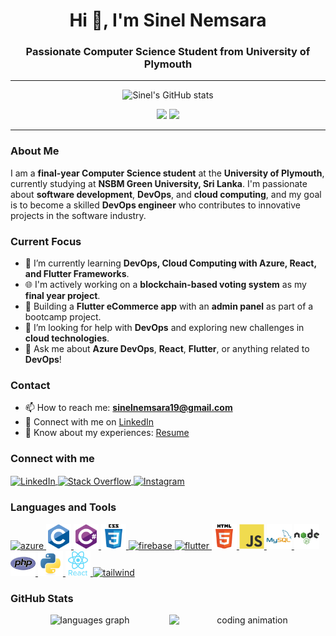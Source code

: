 <h1 align="center">Hi 👋, I'm Sinel Nemsara</h1>
<h3 align="center">Passionate Computer Science Student from University of Plymouth</h3>

---

<p align="center">
  <img src="https://github-readme-stats.vercel.app/api?username=dlsnemsara&show_icons=true&theme=dracula&count_private=true" alt="Sinel's GitHub stats" />
</p>

<p align="center">
  <a href="https://github.com/dlsnemsara"><img src="https://img.shields.io/github/followers/dlsnemsara?label=Follow&style=social"></a>
  <a href="https://github.com/dlsnemsara"><img src="https://img.shields.io/github/stars/dlsnemsara?style=social"></a>
</p>

---

### About Me

I am a **final-year Computer Science student** at the **University of Plymouth**, currently studying at **NSBM Green University, Sri Lanka**. I'm passionate about **software development**, **DevOps**, and **cloud computing**, and my goal is to become a skilled **DevOps engineer** who contributes to innovative projects in the software industry.

### Current Focus

- 🌱 I’m currently learning **DevOps, Cloud Computing with Azure, React, and Flutter Frameworks**.
- 🌐 I'm actively working on a **blockchain-based voting system** as my **final year project**.
- 📱 Building a **Flutter eCommerce app** with an **admin panel** as part of a bootcamp project.
- 🤝 I’m looking for help with **DevOps** and exploring new challenges in **cloud technologies**.
- 💬 Ask me about **Azure DevOps**, **React**, **Flutter**, or anything related to **DevOps**!

### Contact

- 📫 How to reach me: **sinelnemsara19@gmail.com**
- 🔗 Connect with me on [LinkedIn](https://linkedin.com/in/sinel-nemsara02)
- 📄 Know about my experiences: [Resume](https://shorturl.at/6We3j)

### Connect with me

<p align="left">
  <a href="https://linkedin.com/in/sinel-nemsara02" target="blank">
    <img align="center" src="https://raw.githubusercontent.com/rahuldkjain/github-profile-readme-generator/master/src/images/icons/Social/linked-in-alt.svg" alt="LinkedIn" height="30" width="40" />
  </a>
  <a href="https://stackoverflow.com/users/23541137/d-l-sinel-nemsara" target="blank">
    <img align="center" src="https://raw.githubusercontent.com/rahuldkjain/github-profile-readme-generator/master/src/images/icons/Social/stack-overflow.svg" alt="Stack Overflow" height="30" width="40" />
  </a>
  <a href="https://instagram.com/sinel.n" target="blank">
    <img align="center" src="https://raw.githubusercontent.com/rahuldkjain/github-profile-readme-generator/master/src/images/icons/Social/instagram.svg" alt="Instagram" height="30" width="40" />
  </a>
</p>

### Languages and Tools

<p align="left">
  <a href="https://azure.microsoft.com/en-in/" target="_blank" rel="noreferrer"> <img src="https://www.vectorlogo.zone/logos/microsoft_azure/microsoft_azure-icon.svg" alt="azure" width="40" height="40"/> </a>
  <a href="https://www.cprogramming.com/" target="_blank" rel="noreferrer"> <img src="https://raw.githubusercontent.com/devicons/devicon/master/icons/c/c-original.svg" alt="c" width="40" height="40"/> </a>
  <a href="https://www.w3schools.com/cs/" target="_blank" rel="noreferrer"> <img src="https://raw.githubusercontent.com/devicons/devicon/master/icons/csharp/csharp-original.svg" alt="csharp" width="40" height="40"/> </a>
  <a href="https://www.w3schools.com/css/" target="_blank" rel="noreferrer"> <img src="https://raw.githubusercontent.com/devicons/devicon/master/icons/css3/css3-original-wordmark.svg" alt="css3" width="40" height="40"/> </a>
  <a href="https://firebase.google.com/" target="_blank" rel="noreferrer"> <img src="https://www.vectorlogo.zone/logos/firebase/firebase-icon.svg" alt="firebase" width="40" height="40"/> </a>
  <a href="https://flutter.dev" target="_blank" rel="noreferrer"> <img src="https://www.vectorlogo.zone/logos/flutterio/flutterio-icon.svg" alt="flutter" width="40" height="40"/> </a>
  <a href="https://www.w3.org/html/" target="_blank" rel="noreferrer"> <img src="https://raw.githubusercontent.com/devicons/devicon/master/icons/html5/html5-original-wordmark.svg" alt="html5" width="40" height="40"/> </a>
  <a href="https://developer.mozilla.org/en-US/docs/Web/JavaScript" target="_blank" rel="noreferrer"> <img src="https://raw.githubusercontent.com/devicons/devicon/master/icons/javascript/javascript-original.svg" alt="javascript" width="40" height="40"/> </a>
  <a href="https://www.mysql.com/" target="_blank" rel="noreferrer"> <img src="https://raw.githubusercontent.com/devicons/devicon/master/icons/mysql/mysql-original-wordmark.svg" alt="mysql" width="40" height="40"/> </a>
  <a href="https://nodejs.org" target="_blank" rel="noreferrer"> <img src="https://raw.githubusercontent.com/devicons/devicon/master/icons/nodejs/nodejs-original-wordmark.svg" alt="nodejs" width="40" height="40"/> </a>
  <a href="https://www.php.net" target="_blank" rel="noreferrer"> <img src="https://raw.githubusercontent.com/devicons/devicon/master/icons/php/php-original.svg" alt="php" width="40" height="40"/> </a>
  <a href="https://www.python.org" target="_blank" rel="noreferrer"> <img src="https://raw.githubusercontent.com/devicons/devicon/master/icons/python/python-original.svg" alt="python" width="40" height="40"/> </a>
  <a href="https://reactjs.org/" target="_blank" rel="noreferrer"> <img src="https://raw.githubusercontent.com/devicons/devicon/master/icons/react/react-original-wordmark.svg" alt="react" width="40" height="40"/> </a>
  <a href="https://tailwindcss.com/" target="_blank" rel="noreferrer"> <img src="https://www.vectorlogo.zone/logos/tailwindcss/tailwindcss-icon.svg" alt="tailwind" width="40" height="40"/> </a>
</p>

### GitHub Stats

<p align="center">
  <img src="https://github-readme-stats.vercel.app/api/top-langs?username=dlsnemsara&locale=en&hide_title=false&layout=compact&card_width=320&langs_count=5&theme=dracula&hide_border=false" height="150" alt="languages graph" />
  <img src="https://github.com/Adam-pw/Adam-pw/blob/main/animation_500_kxa883sd.gif" alt="coding animation" width="250px" align="right" />
</p>
